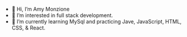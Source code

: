 - 👋 Hi, I’m Amy Monzione
- 👀 I’m interested in full stack development.
- 🌱 I’m currently learning MySql and practicing Jave, JavaScript, HTML, CSS, & React.


<!---
CodingVegas/CodingVegas is a ✨ special ✨ repository because its `README.md` (this file) appears on your GitHub profile.
You can click the Preview link to take a look at your changes.
--->
